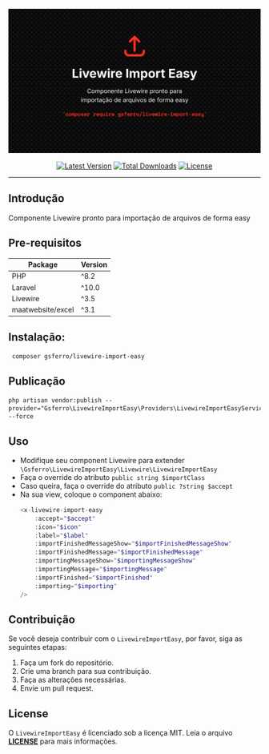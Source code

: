 <p align="center">
    <img src="logo.png" alt="FilterEasy">
    <p align="center">
        <a href="https://packagist.org/packages/gsferro/livewire-import-easy"><img alt="Latest Version" src="https://img.shields.io/packagist/v/gsferro/livewire-import-easy"></a>
        <a href="https://packagist.org/packages/gsferro/livewire-import-easy"><img alt="Total Downloads" src="https://img.shields.io/packagist/dt/gsferro/livewire-import-easy"></a>
        <a href="https://packagist.org/packages/gsferro/livewire-import-easy"><img alt="License" src="https://img.shields.io/packagist/l/gsferro/livewire-import-easy"></a>
    </p>
</p>

------

## Introdução
Componente Livewire pronto para importação de arquivos de forma easy

## Pre-requisitos
| Package  | Version 
|----------|---------|
| PHP      | ^8.2    |
| Laravel  | ^10.0   |
| Livewire | ^3.5    |
| maatwebsite/excel   | ^3.1    |

## Instalação:

```shell 
 composer gsferro/livewire-import-easy
```

## Publicação

```shell
php artisan vendor:publish --provider="Gsferro\LivewireImportEasy\Providers\LivewireImportEasyServiceProvider" --force
```

## Uso

- Modifique seu component Livewire para extender `\Gsferro\LivewireImportEasy\Livewire\LivewireImportEasy`
- Faça o override do atributo `public string $importClass`
- Caso queira, faça o override do atributo `public ?string $accept`
- Na sua view, coloque o component abaixo:
    ```php 
    <x-livewire-import-easy
        :accept="$accept"
        :icon="$icon"
        :label="$label"
        :importFinishedMessageShow="$importFinishedMessageShow"
        :importFinishedMessage="$importFinishedMessage"
        :importingMessageShow="$importingMessageShow"
        :importingMessage="$importingMessage"
        :importFinished="$importFinished"
        :importing="$importing"
    />
    ```

## Contribuição

Se você deseja contribuir com o `LivewireImportEasy`, por favor, siga as seguintes etapas:

1. Faça um fork do repositório.
1. Crie uma branch para sua contribuição.
1. Faça as alterações necessárias.
1. Envie um pull request.

## License

O `LivewireImportEasy` é licenciado sob a licença MIT. Leia o arquivo **[LICENSE](https://opensource.org/licenses/MIT)** para mais informações.
